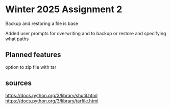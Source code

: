 # Winter 2025 Assignment 2
Backup and restoring a file is base 

Added user prompts for overwriting and to backup or restore and specifying what paths


## Planned features
option to zip file with tar

## sources
https://docs.python.org/3/library/shutil.html
https://docs.python.org/3/library/tarfile.html
